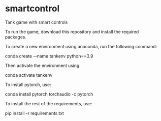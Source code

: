 # smartcontrol
Tank game with smart controls

To run the game, download this repository and install the required packages.

To create a new environment using anaconda, run the following command: 

conda create --name tankenv python==3.9


Then activate the environment using:

conda activate tankenv


To install pytorch, use:

conda install pytorch torchaudio -c pytorch


To install the rest of the requirements, use:

pip install -r requirements.txt



